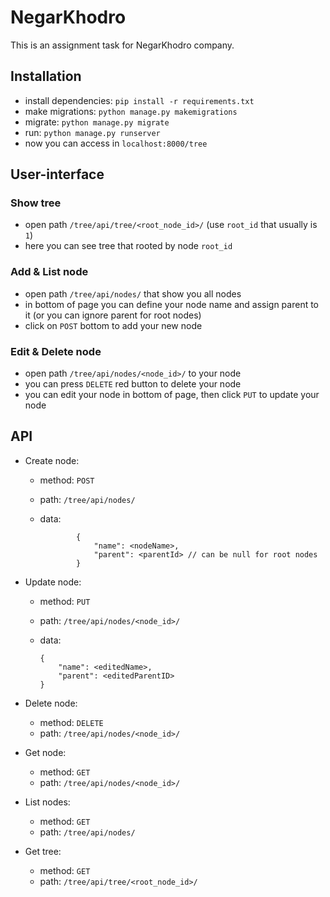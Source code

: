 # NegarKhodro

This is an assignment task for NegarKhodro company.

## Installation

- install dependencies: `pip install -r requirements.txt`
- make migrations: `python manage.py makemigrations`
- migrate: `python manage.py migrate`
- run: `python manage.py runserver`
- now you can access in `localhost:8000/tree`

## User-interface

### Show tree

- open path `/tree/api/tree/<root_node_id>/` (use `root_id` that usually is `1`)
- here you can see tree that rooted by node `root_id`

### Add & List node

- open path `/tree/api/nodes/` that show you all nodes
- in bottom of page you can define your node name and assign parent to it (or you can ignore parent for root nodes)
- click on `POST` bottom to add your new node

### Edit & Delete node

- open path `/tree/api/nodes/<node_id>/` to  your node
- you can press `DELETE` red button to delete your node
- you can edit your node in bottom of page, then click `PUT` to update your node

## API

- Create node:
  - method: `POST`
  - path: `/tree/api/nodes/`
  - data:

    ```jsonc
            {
                "name": <nodeName>,
                "parent": <parentId> // can be null for root nodes
            }
    ```

- Update node:
  - method: `PUT`
  - path: `/tree/api/nodes/<node_id>/`
  - data:

    ```jsonc
    {
        "name": <editedName>,
        "parent": <editedParentID>
    }
    ```

- Delete node:
  - method: `DELETE`
  - path: `/tree/api/nodes/<node_id>/`

- Get node:
  - method: `GET`
  - path: `/tree/api/nodes/<node_id>/`

- List nodes:
  - method: `GET`
  - path: `/tree/api/nodes/`

- Get tree:
  - method: `GET`
  - path: `/tree/api/tree/<root_node_id>/`
